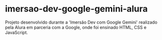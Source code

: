 # imersao-dev-google-gemini-alura
Projeto desenvolvido durante a 'Imersão Dev com Google Gemini' realizado pela Alura em parceria com a Google, onde foi ensinado HTML, CSS e JavaScript.
